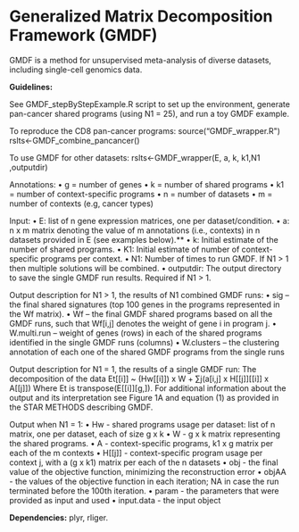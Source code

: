 # Generalized Matrix Decomposition Framework (GMDF)


GMDF is a method for unsupervised meta-analysis of diverse datasets, including single-cell genomics data.

**Guidelines:**

See GMDF_stepByStepExample.R script to set up the environment, generate pan-cancer shared programs (using N1 = 25), and run a toy GMDF example. 

To reproduce the CD8 pan-cancer programs: 
source(“GMDF_wrapper.R")
rslts<-GMDF_combine_pancancer()

To use GMDF for other datasets:
rslts<-GMDF_wrapper(E, a, k, k1,N1 ,outputdir)

Annotations:
•	g = number of genes
•	k = number of shared programs
•	k1 = number of context-specific programs
•	n = number of datasets
•	m = number of contexts (e.g, cancer types)

Input:
•	E: list of n gene expression matrices, one per dataset/condition. 
•	a: n x m matrix denoting the value of m annotations (i.e., contexts) in n datasets provided in E (see examples below).**
•	k: Initial estimate of the number of shared programs.
•	K1: Initial estimate of number of context-specific programs per context.
•	N1: Number of times to run GMDF. If N1 > 1 then multiple solutions will be combined.
•	outputdir: The output directory to save the single GMDF run results. Required if N1 > 1.
 
Output description for N1 > 1, the results of N1 combined GMDF runs:
•	sig – the final shared signatures (top 100 genes in the programs represented in the Wf matrix).
•	Wf – the final GMDF shared programs based on all the GMDF runs, such that Wf[i,j] denotes the weight of gene i in program j.
•	W.multi.run – weight of genes (rows) in each of the shared programs identified in the single GMDF runs (columns)
•	W.clusters – the clustering annotation of each one of the shared GMDF programs from the single runs

Output description for N1 = 1, the results of a single GMDF run:
The decomposition of the data
Et[[i]] ~ (Hw[[i]]) x W + ∑j(a[i,j] x  H[[j]][[i]] x A[[j]])
Where Et is transpose(E[[i]][g,]). For additional information about the output and its interpretation see Figure 1A and equation (1) as provided in the STAR METHODS describing GMDF.
  
Output when N1 = 1:
•	Hw - shared programs usage per dataset: list of n matrix, one per dataset, each of size g x k
•	W - g x k matrix representing the shared programs.
•	A - context-specific programs, k1 x g matrix per each of the m contexts
•	H[[j]] - context-specific program usage per context j, with a (g x k1) matrix per each of the n datasets
•	obj - the final value of the objective function, minimizing the reconstruction error
•	objAA - the values of the objective function in each iteration; NA in case the run terminated before the 100th iteration.
•	param - the parameters that were provided as input and used
•	input.data - the input object

**Dependencies:** plyr, rliger. 

